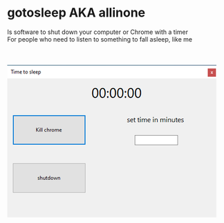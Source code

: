 # gotosleep AKA allinone <br>
Is software to shut down your computer or Chrome with a timer<br>
For people who need to listen to something to fall asleep, like me <br>
<br>
<br>
<br>
![alt text](https://github.com/thepitrose/gotosleep/blob/main/sleep2.png) <br>
